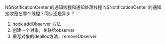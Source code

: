 NSNotificationCenter 的通知线程和通知处理线程
NSNotificationCenter 的通知接收是在哪个线程？同步还是异步？





1. hook addObserver 方法
2. 创建一个对象，关联给observer
3. 重写对象的dealloc方法，removeObserver

